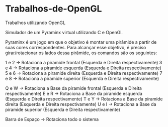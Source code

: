 # Trabalhos-de-OpenGL
Trabalhos utilizando OpenGL


Simulador de um Pyraminx virtual utilizando C e OpenGl.

Pyraminx é um jogo em que o objetivo é montar uma pirâmide a partir de suas cores correspondentes.
Para alcançar esse objetivo, é preciso girar/rotacionar os lados dessa pirâmide, os comandos são os seguintes:


1 e 2 -> Rotaciona a piramide frontal   (Esquerda e Direita respectivamente) 
3 e 4 -> Rotaciona a piramide esquerda  (Esquerda e Direita respectivamente) 
5 e 6 -> Rotaciona a piramide direita   (Esquerda e Direita respectivamente)
7 e 8 -> Rotaciona a piramide superior  (Esquerda e Direita respectivamente)

Q e W -> Rotaciona a Base da piramide frontal    (Esquerda e Direita respectivamente)
E e R -> Rotaciona a Base da piramide esquerda   (Esquerda e Direita respectivamente)
T e Y -> Rotaciona a Base da piramide direita    (Esquerda e Direita respectivamente)
U e I -> Rotaciona a Base da piramide superior   (Esquerda e Direita respectivamente)


Barra de Espaço -> Rotaciona todo o sistema
